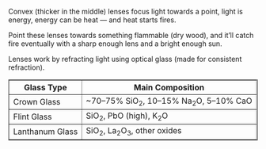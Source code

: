 Convex (thicker in the middle) lenses focus light towards a point, light is energy, energy can be heat — and heat starts fires.

Point these lenses towards something flammable (dry wood), and it’ll catch fire eventually with a sharp enough lens and a bright enough sun.

Lenses work by refracting light using optical glass (made for consistent refraction).

<table border="1">
  <tr>
    <th>Glass Type</th>
    <th>Main Composition</th>
  </tr>
  <tr>
    <td>Crown Glass</td>
    <td>~70–75% SiO<sub>2</sub>, 10–15% Na<sub>2</sub>O, 5–10% CaO</td>
  </tr>
  <tr>
    <td>Flint Glass</td>
    <td>SiO<sub>2</sub>, PbO (high), K<sub>2</sub>O</td>
  </tr>
  <tr>
    <td>Lanthanum Glass</td>
    <td>SiO<sub>2</sub>, La<sub>2</sub>O<sub>3</sub>, other oxides</td>
  </tr>
</table>

